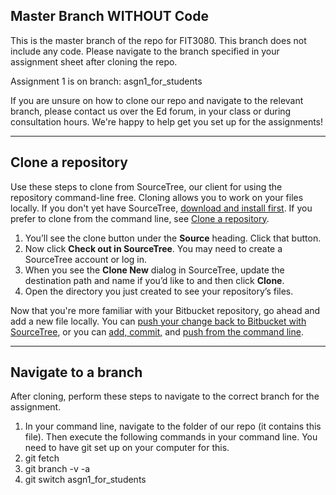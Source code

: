 ## Master Branch WITHOUT Code

This is the master branch of the repo for FIT3080. This branch does not include any code. Please navigate to the branch specified in your assignment sheet after cloning the repo.

Assignment 1 is on branch: asgn1_for_students

If you are unsure on how to clone our repo and navigate to the relevant branch, please contact us over the Ed forum, in your class or during consultation hours. We're happy to help get you set up for the assignments!

---

## Clone a repository

Use these steps to clone from SourceTree, our client for using the repository command-line free. Cloning allows you to work on your files locally. If you don't yet have SourceTree, [download and install first](https://www.sourcetreeapp.com/). If you prefer to clone from the command line, see [Clone a repository](https://confluence.atlassian.com/x/4whODQ).

1. You’ll see the clone button under the **Source** heading. Click that button.
2. Now click **Check out in SourceTree**. You may need to create a SourceTree account or log in.
3. When you see the **Clone New** dialog in SourceTree, update the destination path and name if you’d like to and then click **Clone**.
4. Open the directory you just created to see your repository’s files.

Now that you're more familiar with your Bitbucket repository, go ahead and add a new file locally. You can [push your change back to Bitbucket with SourceTree](https://confluence.atlassian.com/x/iqyBMg), or you can [add, commit,](https://confluence.atlassian.com/x/8QhODQ) and [push from the command line](https://confluence.atlassian.com/x/NQ0zDQ).

---

## Navigate to a branch

After cloning, perform these steps to navigate to the correct branch for the assignment.

1. In your command line, navigate to the folder of our repo (it contains this file). Then execute the following commands in your command line. You need to have git set up on your computer for this.
2. git fetch
3. git branch -v -a
4. git switch asgn1_for_students